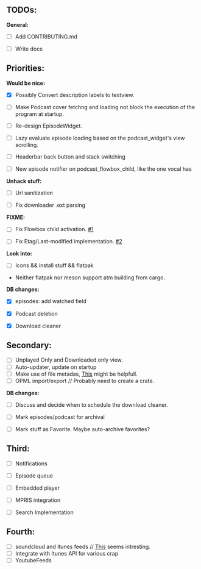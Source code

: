 ## TODOs:

**General:**

- [ ] Add CONTRIBUTING.md
- [ ] Write docs


## Priorities:

**Would be nice:**

- [x] Possibly Convert description labels to textview.
- [ ] Make Podcast cover fetchng and loading not block the execution of the program at startup.
- [ ] Re-design EpisodeWidget.
- [ ] Lazy evaluate episode loading based on the podcast_widget's view scrolling.
- [ ] Headerbar back button and stack switching
- [ ] New episode notifier on podcast_flowbox_child, like the one vocal has


**Unhack stuff:**

- [ ] Url sanitization
- [ ] Fix downloader .ext parsing


**FIXME:**

- [ ] Fix Flowbox child activation. [#1](https://gitlab.gnome.org/alatiera/Hammond/issues/1)
- [ ] Fix Etag/Last-modified implementation. [#2](https://gitlab.gnome.org/alatiera/Hammond/issues/2)


**Look into:**

- [ ] Icons && install stuff && flatpak

* Neither flatpak nor meson support atm building from cargo.


**DB changes:**

- [x] episodes: add watched field
- [x] Podcast deletion
- [x] Download cleaner


## Secondary:

- [ ] Unplayed Only and Downloaded only view.
- [ ] Auto-updater, update on startup
- [ ] Make use of file metadas, [This](https://github.com/GuillaumeGomez/audio-video-metadata) might be helpfull.
- [ ] OPML import/export // Probably need to create a crate.

**DB changes:**

- [ ] Discuss and decide when to schedule the download cleaner.
- [ ] Mark episodes/podcast for archival
- [ ] Mark stuff as Favorite. Maybe auto-archive favorites?


## Third: 

- [ ] Notifications
- [ ] Episode queue
- [ ] Embedded player
- [ ] MPRIS integration
- [ ] Search Implementation


## Fourth: 

- [ ] soundcloud and itunes feeds // [This](http://getrssfeed.com) seems intresting. 
- [ ] Integrate with Itunes API for various crap
- [ ] YoutubeFeeds